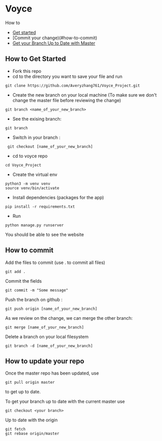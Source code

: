 # Voyce
How to
* [Get started](#how-to-get-started)
* [Commit your change)(#how-to-commit)
* [Get your Branch Up to Date with Master](#how-to-update-your-repo)
## How to Get Started
* Fork this repo
* cd to the directory you want to save your file and run 
```
git clone https://github.com/Averyzhang761/Voyce_Project.git
```
* Create the new branch on your local machine (To make sure we don't change the master file before reviewing the change)
```
git branch <name_of_your_new_branch>
```
* See the exising branch:
```
git branch
```
* Switch in your branch :
```
 git checkout [name_of_your_new_branch]
```
* cd to voyce repo
```
cd Voyce_Project
```
* Create the virtual env
``` 
python3 -m venv venv
source venv/bin/activate
```
* Install dependencies (packages for the app)
```
pip install -r requirements.txt
```
* Run
```
python manage.py runserver
```
You should be able to see the website

## How to commit
Add the files to commit (use . to commit all files)
```
git add .
```
Commit the fields
```
git commit -m "Some message"
```
Push the branch on github :
```
git push origin [name_of_your_new_branch]
```
As we review on the change, we can merge the other branch:
```
git merge [name_of_your_new_branch]
```
Delete a branch on your local filesystem
```
git branch -d [name_of_your_new_branch]
```
## How to update your repo
Once the master repo has been updated, use
```
git pull origin master
```
to get up to date.

To get your branch up to date with the current master use
``` 
git checkout <your branch>
```
Up to date with the origin
```
git fetch
git rebase origin/master
```

